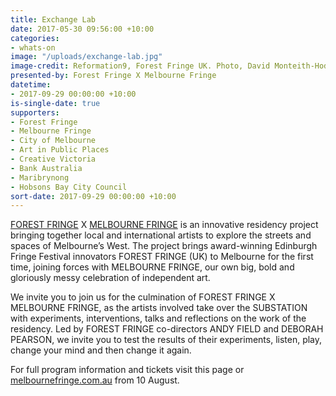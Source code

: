```yaml
---
title: Exchange Lab
date: 2017-05-30 09:56:00 +10:00
categories:
- whats-on
image: "/uploads/exchange-lab.jpg"
image-credit: Reformation9, Forest Fringe UK. Photo, David Monteith-Hodge
presented-by: Forest Fringe X Melbourne Fringe
datetime:
- 2017-09-29 00:00:00 +10:00
is-single-date: true
supporters:
- Forest Fringe
- Melbourne Fringe
- City of Melbourne
- Art in Public Places
- Creative Victoria
- Bank Australia
- Maribrynong
- Hobsons Bay City Council
sort-date: 2017-09-29 00:00:00 +10:00
---
```


[FOREST FRINGE](http://www.forestfringe.co.uk/) X [MELBOURNE FRINGE](https://melbournefringe.com.au/) is an innovative residency project bringing together local and international artists to explore the streets and spaces of Melbourne’s West. The project brings award-winning Edinburgh Fringe Festival innovators FOREST FRINGE (UK) to Melbourne for the first time, joining forces with MELBOURNE FRINGE, our own big, bold and gloriously messy celebration of independent art. 

We invite you to join us for the culmination of FOREST FRINGE X MELBOURNE FRINGE, as the artists involved take over the SUBSTATION with experiments, interventions, talks and reflections on the work of the residency. Led by FOREST FRINGE co-directors ANDY FIELD and DEBORAH PEARSON, we invite you to test the results of their experiments, listen, play, change your mind and then change it again.

For full program information and tickets visit this page or [melbournefringe.com.au](https://melbournefringe.com.au/) from 10 August.

